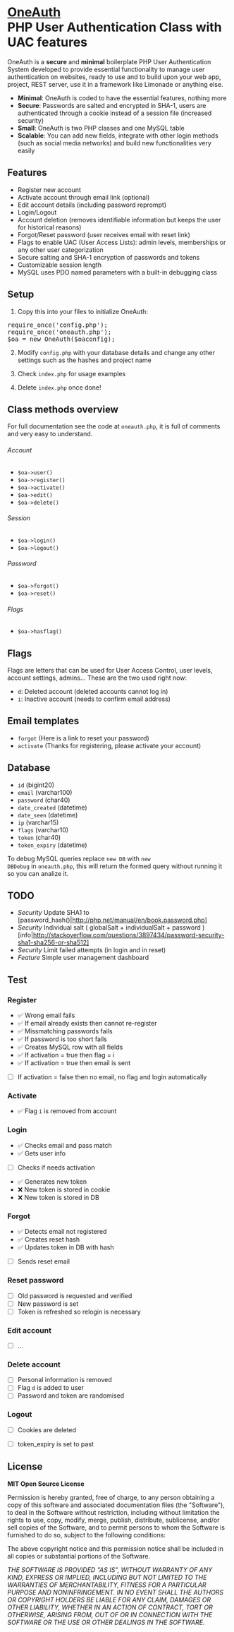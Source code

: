 # [OneAuth](https://github.com/luckyshot/OneAuth) <br>PHP User Authentication Class with UAC features

OneAuth is a **secure** and **minimal** boilerplate PHP User Authentication System developed to provide essential functionality to manage user authentication on websites, ready to use and to build upon your web app, project, REST server, use it in a framework like Limonade or anything else.

* **Minimal**: OneAuth is coded to have the essential features, nothing more
* **Secure**: Passwords are salted and encrypted in SHA-1, users are authenticated through a cookie instead of a session file (increased security)
* **Small**: OneAuth is two PHP classes and one MySQL table
* **Scalable**: You can add new fields, integrate with other login methods (such as social media networks) and build new functionalities very easily


## Features

- Register new account
- Activate account through email link (optional)
- Edit account details (including password reprompt)
- Login/Logout
- Account deletion (removes identifiable information but keeps the user for historical reasons)
- Forgot/Reset password (user receives email with reset link)
- Flags to enable UAC (User Access Lists): admin levels, memberships or any other user categorization
- Secure salting and SHA-1 encryption of passwords and tokens
- Customizable session length
- MySQL uses PDO named parameters with a built-in debugging class


## Setup

1. Copy this into your files to initialize OneAuth:
<pre>require_once('config.php');
require_once('oneauth.php');
$oa = new OneAuth($oaconfig);</pre>

2. Modify <code>config.php</code> with your database details and change any other settings such as the hashes and project name

3. Check <code>index.php</code> for usage examples

4. Delete <code>index.php</code> once done!



## Class methods overview

For full documentation see the code at <code>oneauth.php</code>, it is full of comments and very easy to understand.

###### Account

- <code>$oa->user()</code>
- <code>$oa->register()</code>
- <code>$oa->activate()</code>
- <code>$oa->edit()</code>
- <code>$oa->delete()</code>

###### Session

- <code>$oa->login()</code>
- <code>$oa->logout()</code>

###### Password

- <code>$oa->forgot()</code>
- <code>$oa->reset()</code>

###### Flags

- <code>$oa->hasflag()</code>



## Flags

Flags are letters that can be used for User Access Control, user levels, account settings, admins&hellip; These are the two used right now:

- <code>d</code>: Deleted account (deleted accounts cannot log in)
- <code>i</code>: Inactive account (needs to confirm email address)



## Email templates

- <code>forgot</code> (Here is a link to reset your password)
- <code>activate</code>	(Thanks for registering, please activate your account)



## Database

* `id` (bigint20)
* `email` (varchar100)
* `password` (char40)
* `date_created` (datetime)
* `date_seen` (datetime)
* `ip` (varchar15)
* `flags` (varchar10)
* `token` (char40)
* `token_expiry` (datetime)

To debug MySQL queries replace <code>new DB</code> with <code>new DBDebug</code> in <code>oneauth.php</code>, this will return the formed query without running it so you can analize it.


## TODO

- *Security* Update SHA1 to [password_hash()|http://php.net/manual/en/book.password.php]
- *Security* Individual salt ( globalSalt + individualSalt + password ) [info|http://stackoverflow.com/questions/3897434/password-security-sha1-sha256-or-sha512]
- *Security* Limit failed attempts (in login and in reset)
- *Feature* Simple user management dashboard


## Test

### Register

- :white_check_mark: Wrong email fails
- :white_check_mark: If email already exists then cannot re-register
- :white_check_mark: Missmatching passwords fails
- :white_check_mark: If password is too short fails
- :white_check_mark: Creates MySQL row with all fields
- :white_check_mark: If activation = true then flag = i
- :white_check_mark: If activation = true then email is sent
- [  ] If activation = false then no email, no flag and login automatically

### Activate

- :white_check_mark: Flag <code>i</code> is removed from account

### Login

- :white_check_mark: Checks email and pass match
- :white_check_mark: Gets user info
- [  ] Checks if needs activation
- :white_check_mark: Generates new token
- :x: New token is stored in cookie
- :x: New token is stored in DB

### Forgot

- :white_check_mark: Detects email not registered
- :white_check_mark: Creates reset hash
- :white_check_mark: Updates token in DB with hash
- [  ] Sends reset email

### Reset password

- [  ] Old password is requested and verified
- [  ] New password is set
- [  ] Token is refreshed so relogin is necessary

### Edit account

- [  ] ...

### Delete account

- [  ] Personal information is removed
- [  ] Flag <code>d</code> is added to user
- [  ] Password and token are randomised

### Logout

- [  ] Cookies are deleted
- [  ] token_expiry is set to past


## License

**MIT Open Source License**

Permission is hereby granted, free of charge, to any person obtaining a copy of this software and associated documentation files (the "Software"), to deal in the Software without restriction, including without limitation the rights to use, copy, modify, merge, publish, distribute, sublicense, and/or sell copies of the Software, and to permit persons to whom the Software is furnished to do so, subject to the following conditions:

The above copyright notice and this permission notice shall be included in all copies or substantial portions of the Software.

_THE SOFTWARE IS PROVIDED "AS IS", WITHOUT WARRANTY OF ANY KIND, EXPRESS OR IMPLIED, INCLUDING BUT NOT LIMITED TO THE WARRANTIES OF MERCHANTABILITY, FITNESS FOR A PARTICULAR PURPOSE AND NONINFRINGEMENT. IN NO EVENT SHALL THE AUTHORS OR COPYRIGHT HOLDERS BE LIABLE FOR ANY CLAIM, DAMAGES OR OTHER LIABILITY, WHETHER IN AN ACTION OF CONTRACT, TORT OR OTHERWISE, ARISING FROM, OUT OF OR IN CONNECTION WITH THE SOFTWARE OR THE USE OR OTHER DEALINGS IN THE SOFTWARE._
